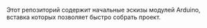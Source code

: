 Этот репозиторий содержит начальные эскизы модулей Arduino, вставка которых позволяет быстро собрать проект.
